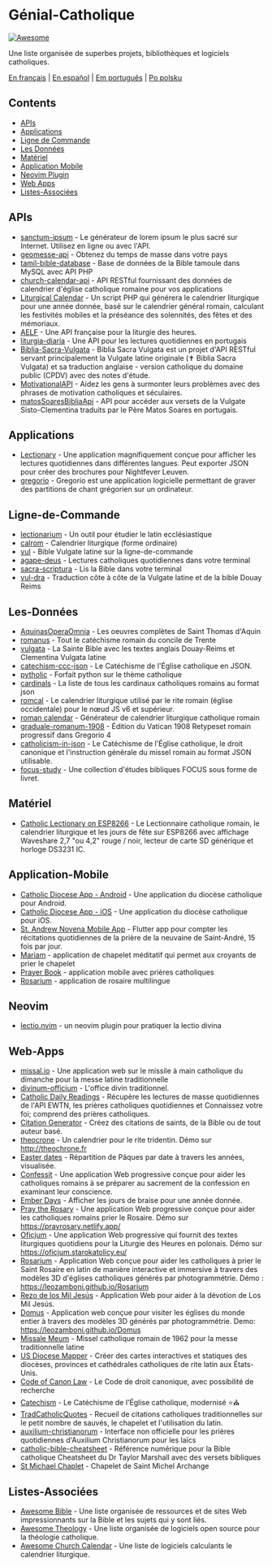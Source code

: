 # Génial-Catholique

[![Awesome](https://cdn.rawgit.com/sindresorhus/awesome/d7305f38d29fed78fa85652e3a63e154dd8e8829/media/badge.svg)](https://github.com/sindresorhus/awesome)

Une liste organisée de superbes projets, bibliothèques et logiciels catholiques.

[En français](https://github.com/servusdei2018/awesome-catholic/blob/master/README.fr.md) | [En español](https://github.com/servusdei2018/awesome-catholic/blob/master/README.es.md) | [Em português](https://github.com/servusdei2018/awesome-catholic/blob/master/README.pt-br.md) | [Po polsku](https://github.com/servusdei2018/awesome-catholic/blob/master/README.pl-pl.md)

## Contents

  - [APIs](#apis)
  - [Applications](#applications)
  - [Ligne de Commande](#ligne-de-commande)
  - [Les Données](#les-données)
  - [Matériel](#matériel)
  - [Application Mobile](#application-mobile)
  - [Neovim Plugin](#neovim)
  - [Web Apps](#web-apps)
  - [Listes-Associées](#listes-associées)

## APIs

* [sanctum-ipsum](https://github.com/graysonhicks/sanctum-ipsum) - Le générateur de lorem ipsum le plus sacré sur Internet. Utilisez en ligne ou avec l'API.
* [geomesse-api](https://github.com/carpedeum-fr/geomesse-api) - Obtenez du temps de masse dans votre pays
* [tamil-bible-database](https://github.com/jayarathina/Tamil-Bible-Database) - Base de données de la Bible tamoule dans MySQL avec API PHP
* [church-calendar-api](https://github.com/igneus/church-calendar-api) - API RESTful fournissant des données de calendrier d'église catholique romaine pour vos applications
* [Liturgical Calendar](https://github.com/Liturgical-Calendar/LiturgicalCalendarAPI) - Un script PHP qui générera le calendrier liturgique pour une année donnée, basé sur le calendrier général romain, calculant les festivités mobiles et la préséance des solennités, des fêtes et des mémoriaux.
* [AELF](https://api.aelf.org/) - Une API française pour la liturgie des heures.
* [liturgia-diaria](https://github.com/Dancrf/liturgia-diaria) - Une API pour les lectures quotidiennes en portugais
* [Biblia-Sacra-Vulgata](https://github.com/aseemsavio/Biblia-Sacra-Vulgata) - Biblia Sacra Vulgata est un projet d'API RESTful servant principalement la Vulgate latine originale (✝️ Biblia Sacra Vulgata) et sa traduction anglaise - version catholique du domaine public (CPDV) avec des notes d'étude.
* [MotivationalAPI](https://github.com/GomezMig03/MotivationalAPI) - Aidez les gens à surmonter leurs problèmes avec des phrases de motivation catholiques et séculaires.
* [matosSoaresBibliaApi](https://github.com/edsonbittencourt/matosSoaresBibliaApi) - API pour accéder aux versets de la Vulgate Sisto-Clementina traduits par le Père Matos Soares en portugais.

## Applications

* [Lectionary](https://github.com/Dev1an/Lectionary) - Une application magnifiquement conçue pour afficher les lectures quotidiennes dans différentes langues. Peut exporter JSON pour créer des brochures pour Nightfever Leuven.
* [gregorio](https://github.com/gregorio-project/gregorio) - Gregorio est une application logicielle permettant de graver des partitions de chant grégorien sur un ordinateur.

## Ligne-de-Commande

* [lectionarium](https://github.com/davidrmcharles/lectionarium) - Un outil pour étudier le latin ecclésiastique
* [calrom](https://github.com/calendarium-romanum/calrom) - Calendrier liturgique (forme ordinaire)
* [vul](https://github.com/LukeSmithxyz/vul) - Bible Vulgate latine sur la ligne-de-commande
* [agape-deus](https://github.com/ngorden/agape-deus) - Lectures catholiques quotidiennes dans votre terminal
* [sacra-scriptura](https://github.com/ngorden/sacra-scriptura) - Lis la Bible dans votre terminal
* [vul-dra](https://github.com/RaynardGerraldo/vul-dra/) - Traduction côte à côte de la Vulgate latine et de la bible Douay Reims

## Les-Données

* [AquinasOperaOmnia](https://github.com/Geremia/AquinasOperaOmnia) - Les oeuvres complètes de Saint Thomas d'Aquin
* [romanus](https://github.com/borderstech/romanus) - Tout le catéchisme romain du concile de Trente
* [vulgata](https://github.com/borderstech/vulgata) - La Sainte Bible avec les textes anglais Douay-Reims et Clementina Vulgata latine
* [catechism-ccc-json](https://github.com/nossbigg/catechism-ccc-json) - Le Catéchisme de l'Église catholique en JSON.
* [pytholic](https://github.com/Medromenax/pytholic) - Forfait python sur le thème catholique
* [cardinals](https://github.com/ChrisVo/cardinals) - La liste de tous les cardinaux catholiques romains au format json
* [romcal](https://github.com/romcal/romcal) - Le calendrier liturgique utilisé par le rite romain (église occidentale) pour le nœud JS v6 et supérieur.
* [roman calendar](https://github.com/jayarathina/Roman-Calendar) - Générateur de calendrier liturgique catholique romain
* [graduale-romanum-1908](https://github.com/ahinkley/graduale-romanum-1908) - Édition du Vatican 1908 Retypeset romain progressif dans Gregorio 4
* [catholicism-in-json](https://github.com/aseemsavio/catholicism-in-json) - Le Catéchisme de l'Église catholique, le droit canonique et l'instruction générale du missel romain au format JSON utilisable.
* [focus-study](https://github.com/rvbcldud/focus-study) - Une collection d'études bibliques FOCUS sous forme de livret.

## Matériel

* [Catholic Lectionary on ESP8266](https://github.com/plishman/Catholic-Lectionary-on-ESP8266) - Le Lectionnaire catholique romain, le calendrier liturgique et les jours de fête sur ESP8266 avec affichage Waveshare 2,7 "ou 4,2" rouge / noir, lecteur de carte SD générique et horloge DS3231 IC.

## Application-Mobile

* [Catholic Diocese App - Android](https://github.com/geerlingguy/Catholic-Diocese-App-Android) - Une application du diocèse catholique pour Android.
* [Catholic Diocese App - iOS](https://github.com/geerlingguy/Catholic-Diocese-App-iOS) - Une application du diocèse catholique pour iOS.
* [St. Andrew Novena Mobile App](https://github.com/mftruso/st-andrew-novena) - Flutter app pour compter les récitations quotidiennes de la prière de la neuvaine de Saint-André, 15 fois par jour.
* [Mariam](https://github.com/aldrinzigmundv/mariam) - application de chapelet méditatif qui permet aux croyants de prier le chapelet
* [Prayer Book](https://codeberg.org/jozo/prayer-book) - application mobile avec prières catholiques
* [Rosarium](https://codeberg.org/Krixec/Rosarium) - application de rosaire multilingue

## Neovim

* [lectio.nvim](https://github.com/ngorden/lectio.nvim) - un neovim plugin pour pratiquer la lectio divina

## Web-Apps

* [missal.io](https://github.com/benyanke/missal.io) - Une application web sur le missile à main catholique du dimanche pour la messe latine traditionnelle
* [divinum-officium](https://github.com/DivinumOfficium/divinum-officium) - L'office divin traditionnel.
* [Catholic Daily Readings](https://github.com/tbaba007/CatholicDaily) - Récupère les lectures de masse quotidiennes de l'API EWTN, les prières catholiques quotidiennes et Connaissez votre foi; comprend des prières catholiques.
* [Citation Generator](https://github.com/matefs/Citation-Generator) - Créez des citations de saints, de la Bible ou de tout auteur basé.
* [theocrone](https://github.com/paucazou/theochrone) - Un calendrier pour le rite tridentin. Démo sur http://theochrone.fr
* [Easter dates](https://easter-dates.gavinr.com/) - Répartition de Pâques par date à travers les années, visualisée.
* [Confessit](https://github.com/kas-catholic/confessit-web) - Une application Web progressive conçue pour aider les catholiques romains à se préparer au sacrement de la confession en examinant leur conscience.
* [Ember Days](https://github.com/saint-isidore-guild/ember-days) - Afficher les jours de braise pour une année donnée.
* [Pray the Rosary](https://github.com/marchiartur/pray-the-rosary) - Une application Web progressive conçue pour aider les catholiques romains prier le Rosaire. Démo sur https://prayrosary.netlify.app/
* [Oficjum](https://github.com/anna-wro/rkk) - Une application Web progressive qui fournit des textes liturgiques quotidiens pour la Liturgie des Heures en polonais. Démo sur https://oficjum.starokatolicy.eu/
* [Rosarium](https://github.com/leozamboni/Rosarium) - Application Web conçue pour aider les catholiques à prier le Saint Rosaire en latin de manière interactive et immersive à travers des modèles 3D d'églises catholiques générés par photogrammétrie. Démo : https://leozamboni.github.io/Rosarium
* [Rezo de los Mil Jesús](https://github.com/emamut/rezo-mil-jesus) - Application Web pour aider à la dévotion de Los Mil Jesús.
* [Domus](https://github.com/leozamboni/Domus) - Application web conçue pour visiter les églises du monde entier à travers des modèles 3D générés par photogrammétrie. Demo: https://leozamboni.github.io/Domus
* [Missale Meum](https://github.com/mmolenda/missalemeum) - Missel catholique romain de 1962 pour la messe traditionnelle latine
* [US Diocese Mapper](https://github.com/kburchfiel/us_diocese_mapper/) - Créer des cartes interactives et statiques des diocèses, provinces et cathédrales catholiques de rite latin aux États-Unis.
* [Code of Canon Law](https://github.com/shineministry/codeofcanonlaw) - Le Code de droit canonique, avec possibilité de recherche
* [Catechism](https://github.com/nossbigg/catechism) - Le Catéchisme de l'Église catholique, modernisé ⭐️⛪️
* [TradCatholicQuotes](https://github.com/nonnobisdomine62/tradcathquotes) -  Recueil de citations catholiques traditionnelles sur le petit nombre de sauvés, le chapelet et l'utilisation du latin.
* [auxilium-christianorum](https://github.com/nonnobisdomine62/auxilium-christianorum-frontend) - Interface non officielle pour les prières quotidiennes d'Auxilium Christianorum pour les laïcs
* [catholic-bible-cheatsheet](https://github.com/nonnobisdomine62/catholic-bible-cheatsheet) - Référence numérique pour la Bible catholique Cheatsheet du Dr Taylor Marshall avec des versets bibliques
* [St Michael Chaplet](https://github.com/port19x/StMichaelChaplet) - Chapelet de Saint Michel Archange
## Listes-Associées

- [Awesome Bible](https://github.com/awesome-bible/awesome-bible.github.io) - Une liste organisée de ressources et de sites Web impressionnants sur la Bible et les sujets qui y sont liés.
- [Awesome Theology](https://github.com/historical-theology/awesome-theology) - Une liste organisée de logiciels open source pour la théologie catholique.
- [Awesome Church Calendar](https://github.com/calendarium-romanum/awesome-church-calendar) - Une liste de logiciels calculants le calendrier liturgique.
